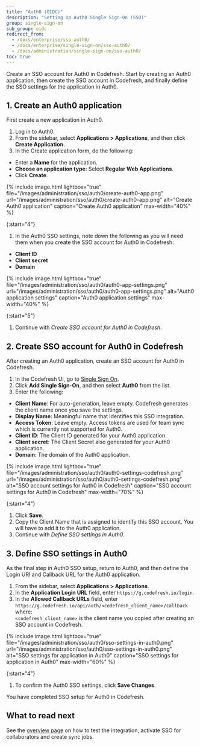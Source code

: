 ```yaml
---
title: "Auth0 (OIDC)"
description: "Setting Up Auth0 Single Sign-On (SSO)"
group: single-sign-on
sub_group: oidc
redirect_from:
  - /docs/enterprise/sso-auth0/
  - /docs/enterprise/single-sign-on/sso-auth0/
  - /docs/administration/single-sign-on/sso-auth0/
toc: true
---
```


Create an SSO account for Auth0 in Codefresh. Start by creating an Auth0 application, then create the SSO account in Codefresh, and finally define the SSO settings for the application in Auth0.

## 1. Create an Auth0 application
First create a new application in Auth0.

1. Log in to Auth0.
1. From the sidebar, select **Applications > Applications**, and then click **Create Application**.
1. In the Create application form, do the following:
  * Enter a **Name** for the application.
  * **Choose an application type**: Select **Regular Web Applications**.
  * Click **Create**.

{% include image.html 
lightbox="true"
file="/images/administration/sso/auth0/create-auth0-app.png" 
url="/images/administration/sso/auth0/create-auth0-app.png"
alt="Create Auth0 application"
caption="Create Auth0 application"
max-width="40%"
%}

{:start="4"}
1. In the Auth0 SSO settings, note down the following as you will need them when you create the SSO account for Auth0 in Codefresh:
  * **Client ID**
  * **Client secret**
  * **Domain**

{% include image.html 
lightbox="true"
file="/images/administration/sso/auth0/auth0-app-settings.png" 
url="/images/administration/sso/auth0/auth0-app-settings.png"
alt="Auth0 application settings"
caption="Auth0 application settings"
max-width="40%"
%}

{:start="5"}
1. Continue with _Create SSO account for Auth0 in Codefresh_.

## 2. Create SSO account for Auth0 in Codefresh
After creating an Auth0 application, create an SSO account for Auth0 in Codefresh. 

1. In the Codefresh UI, go to [Single Sign On](https://g.codefresh.io/account-admin/sso).
1. Click **Add Single Sign-On**, and then select **Auth0** from the list.
1. Enter the following:
  * **Client Name**: For auto-generation, leave empty. Codefresh generates the client name once you save the settings.  
  * **Display Name**: Meaningful name that identifies this SSO integration.
  * **Access Token**: Leave empty. Access tokens are used for team sync which is currently not supported for Auth0.  
  * **Client ID**: The Client ID generated for your Auth0 application.  
  * **Client secret**: The Client Secret also generated for your Auth0 application. 
  * **Domain**: The domain of the Auth0 application.

{% include image.html 
lightbox="true"
file="/images/administration/sso/auth0/auth0-settings-codefresh.png" 
url="/images/administration/sso/auth0/auth0-settings-codefresh.png"
alt="SSO account settings for Auth0 in Codefresh"
caption="SSO account settings for Auth0 in Codefresh"
max-width="70%"
%}

{:start="4"}
1. Click **Save**.
1. Copy the Client Name that is assigned to identify this SSO account. You will have to add it to the Auth0 application.
1. Continue with _Define SSO settings in Auth0_.


## 3. Define SSO settings in Auth0
As the final step in Auth0 SSO setup, return to Auth0, and then define the Login URI and Callback URL for the Auth0 application. 

1. From the sidebar, select **Applications > Applications**.
1. In the **Application Login URL** field, enter `https://g.codefresh.io/login`.
1. In the **Allowed Callback URLs** field, enter `https://g.codefresh.io/api/auth/<codefresh_client_name>/callback`  
  where:  
  `<codefresh_client_name>` is the client name you copied after creating an SSO account in Codefresh. 

{% include image.html 
lightbox="true"
file="/images/administration/sso/auth0/sso-settings-in-auth0.png" 
url="/images/administration/sso/auth0/sso-settings-in-auth0.png"
alt="SSO settings for application in Auth0"
caption="SSO settings for application in Auth0"
max-width="60%"
%}

{:start="4"}
1. To confirm the Auth0 SSO settings, click **Save Changes**. 

You have completed SSO setup for Auth0 in Codefresh.

## What to read next

See the [overview page]({{site.baseurl}}/docs/administration/single-sign-on/sso-setup-oauth2/#testing-your-identity-provider) on how to test the integration, activate SSO for collaborators and create sync jobs.

